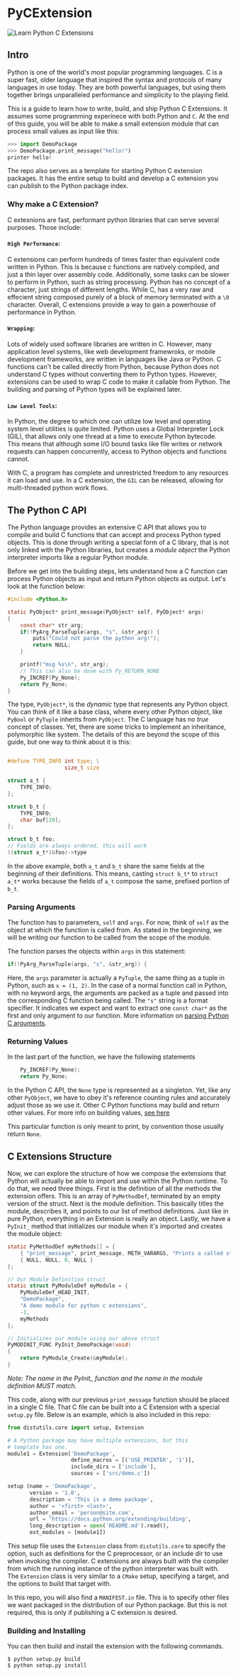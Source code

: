 # PyCExtension

![Learn Python C Extensions](images/logo.png)


## Intro

Python is one of the world's most popular programming languages. C is a super fast, older language
that inspired the syntax and protocols of many languages in use today. They are both powerful languages,
but using them together brings unparalleled performance and simplicity to the playing field.

This is a guide to learn how to write, build, and ship Python C Extensions. It assumes some programming experinece
with both Python and `C`. At the end of this guide, you will be able to make a small extension module that can process
small values as input like this:

```py
>>> import DemoPackage
>>> DemoPackage.print_message("hello!")
printer hello!
```

The repo also serves as a template for starting Python C extension packages. It has the entire setup
to build and develop a C extension you can publish to the Python package index.

### Why make a C Extension?

C extesnions are fast, performant python libraries that can serve several purposes. Those include:

#### `High Performance`: 

C extensions can perform hundreds of times faster than equivalent code written in Python. 
This is because c functions are natively compiled, and just a thin layer over assembly code. Additionally, some
tasks can be slower to perform in Python, such as string processing. Python has no concept of a character, just strings of different lengths.
While C, has a very raw and effecient string composed purely of a block of memory terminated with a `\0` character. Overall,
C extensions provide a way to gain a powerhouse of performance in Python.

#### `Wrapping`:

Lots of widely used software libraries are written in C. However, many application level systems, like web development
framewroks, or mobile development frameworks, are written in languages like Java or Python. C functions can't be
called directly from Python, because Python does not understand C types without converting them to Python types. 
However, extensions can be used to wrap C code to make it callable from Python. The building and parsing of Python
types will be explained later.

#### `Low Level Tools`:

In Python, the degree to which one can utilize low level and operating system level utilities is 
quite limited. Python uses a Global Interpreter Lock (GIL), that allows only one thread at a time to execute
Python bytecode. This means that although some I/O bound tasks like file writes or network requests can
happen concurrently, access to Python objects and functions cannot.

With C, a program has complete and unrestricted freedom to any resources it can load and use. In a C extension,
the `GIL` can be released, allowing for multi-threaded python work flows.

## The Python C API

The Python language provides an extensive C API that allows you to compile and build C functions that
can accept and process Python typed objects. This is done through writing a special form of a C library,
that is not only linked with the Python libraries, but creates a *module object* the Python interpreter imports
like a regular Python module.

Before we get into the building steps, lets understand how a C function can process Python objects as input
and return Python objects as output. Let's look at the function below:

```c
#include <Python.h>

static PyObject* print_message(PyObject* self, PyObject* args)
{
    const char* str_arg;
    if(!PyArg_ParseTuple(args, "s", &str_arg)) {
        puts("Could not parse the python arg!");
        return NULL;
    }

    printf("msg %s\n", str_arg);
    // This can also be done with Py_RETURN_NONE
    Py_INCREF(Py_None);
    return Py_None;
}
```

The type, `PyObject*`, is the *dynamic* type that represents any Python object. You can think of it like a
base class, where every other Python object, like `PyBool` or `PyTuple` inherits from `PyObject`. The C
language has no *true* concept of classes. Yet, there are some tricks to implement an inheritance, polymorphic like system.
The details of this are beyond the scope of this guide, but one way to think about it is this:

```c

#define TYPE_INFO int type; \
                  size_t size

struct a_t {
    TYPE_INFO;
};

struct b_t {
    TYPE_INFO;
    char buf[20];
};

struct b_t foo;
// Fields are always ordered, this will work
((struct a_t*)&foo)->type
```

In the above example, both `a_t` and `b_t` share the same fields at the beginning of their definitions. This means, casting `struct b_t*` to
`struct a_t*` works because the fields of `a_t` compose the same, prefixed portion of `b_t`.

### Parsing Arguments

The function has to parameters, `self` and `args`. For now, think of `self` as the object at which the function is called from.
As stated in the beginning, we will be writing our function to be called from the scope of the module.

The function parses the objects within `args` in this statement:

```c
if(!PyArg_ParseTuple(args, "s", &str_arg)) {
```

Here, the `args` parameter is actually a `PyTuple`, the same thing as a tuple in Python, such as 
`x = (1, 2)`. In the case of a normal function call in Python, with no keyword args, the arguments are packed
as a tuple and passed into the corresponding C function being called. The `"s"` string is a format specifier.
It indicates we expect and want to extract one `const char*` as the first and only argument to our function.
More information on [parsing Python C arguments](https://docs.python.org/3/c-api/arg.html).

### Returning Values

In the last part of the function, we have the following statements

```c
    Py_INCREF(Py_None);
    return Py_None;
```

In the Python C API, the `None` type is represented as a singleton. Yet, like any other `PyObject`, we have
to obey it's reference counting rules and accurately adjust those as we use it. Other C Python functions 
may build and return other values. For more info on building values, [see here](https://docs.python.org/3/c-api/arg.html#building-values)

This particular function is only meant to print, by convention those usually return `None`.

## C Extensions Structure

Now, we can explore the structure of how we compose the extensions that Python will actually be
able to import and use within the Python runtime. To do that, we need three things. First is the definition of
all the methods the extension offers. This is an array of `PyMethodDef`, terminated by an empty version of the
struct. Next is the module definition. This basically titles the module, describes it, and points to our
list of method definitions. Just like in pure Python, everything in an Extension is really an object. Lastly,
we have a `PyInit_` method that initializes our module when it's imported and creates the module object:

```c
static PyMethodDef myMethods[] = {
    { "print_message", print_message, METH_VARARGS, "Prints a called string" },
    { NULL, NULL, 0, NULL }
};

// Our Module Definition struct
static struct PyModuleDef myModule = {
    PyModuleDef_HEAD_INIT,
    "DemoPackage",
    "A demo module for python c extensions",
    -1,
    myMethods
};

// Initializes our module using our above struct
PyMODINIT_FUNC PyInit_DemoPackage(void)
{
    return PyModule_Create(&myModule);
}
```

*Note: The name in the PyInit_ function and the name in the module definition MUST match.*

This code, along with our previous `print_message` function should be placed in a single C file.
That C file can be built into a C Extension with a special `setup.py` file. Below is an example, 
which is also included in this repo:

```py
from distutils.core import setup, Extension

# A Python package may have multiple extensions, but this
# template has one.
module1 = Extension('DemoPackage',
                    define_macros = [('USE_PRINTER', '1')],
                    include_dirs = ['include'],
                    sources = ['src/demo.c'])

setup (name = 'DemoPackage',
       version = '1.0',
       description = 'This is a demo package',
       author = '<first> <last>',
       author_email = 'person@site.com',
       url = 'https://docs.python.org/extending/building',
       long_description = open('README.md').read(),
       ext_modules = [module1])
```

This setup file uses the `Extension` class from `distutils.core` to specify the option, such as
definitions for the C preprocessor, or an include dir to use when invoking the compiler. C extensions 
are always built with the compiler from which the running instance of the python interpreter was
built with. The `Extension` class is very similar to a `CMake` setup, specifying a target, and the options
to build that target with.

In this repo, you will also find a `MANIFEST.in` file. This is to specify other files we want packaged
in the distribution of our Python package. But this is not required, this is only if publishing a C extension
is desired.

### Building and Installing

You can then build and install the extension with the following commands.

 ```
 $ python setup.py build
 $ python setup.py install
 ```